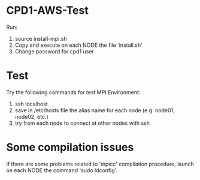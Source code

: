 # CPD1-AWS-Test

Run:
1. source install-mpi.sh
2. Copy and execute on each NODE the file 'install.sh'
3. Change password for cpd1 user

# Test
Try the following commands for test MPI Environment:
1. ssh localhost
2. save in /etc/hosts file the alias name for each node (e.g. <ip> node01, <ip2> node02, etc.)
3. try from each node to connect at other nodes with ssh


# Some compilation issues 
If there are some problems related to 'mpicc' compilation procedure, launch on each NODE the command 'sudo ldconfig'.
